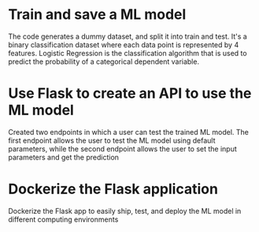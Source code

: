 # Train and save a ML model
The code generates a dummy dataset, and split it into train and test. It's a binary classification dataset where each data point is represented by 4 features.
Logistic Regression is the classification algorithm that is used to predict the probability of a categorical dependent variable.

# Use Flask to create an API to use the ML model
Created two endpoints in which a user can test the trained ML model. The first endpoint allows the user to test the ML model using default parameters, while the second endpoint allows the user to set the input parameters and get the prediction

# Dockerize the Flask application
Dockerize the Flask app to easily ship, test, and deploy the ML model in different computing environments
